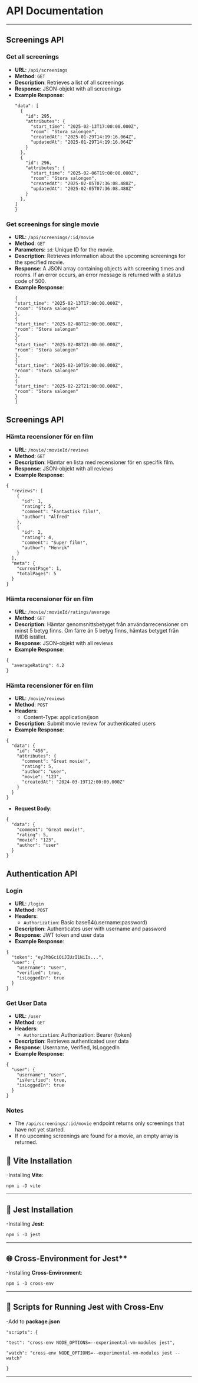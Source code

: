 # API Documentation

---

## Screenings API

### Get all screenings

- **URL**: `/api/screenings`
- **Method**: `GET`
- **Description**: Retrieves a list of all screenings
- **Response**: JSON-objekt with all screenings
- **Example Response**:
  ```{
  "data": [
    {
      "id": 295,
      "attributes": {
        "start_time": "2025-02-13T17:00:00.000Z",
        "room": "Stora salongen",
        "createdAt": "2025-01-29T14:19:16.064Z",
        "updatedAt": "2025-01-29T14:19:16.064Z"
      }
    },
    {
      "id": 296,
      "attributes": {
        "start_time": "2025-02-06T19:00:00.000Z",
        "room": "Stora salongen",
        "createdAt": "2025-02-05T07:36:08.488Z",
        "updatedAt": "2025-02-05T07:36:08.488Z"
      }
    },
  ]
  }
  ```

### Get screenings for single movie

- **URL**: `/api/screenings/:id/movie`
- **Method**: `GET`
- **Parameters**:
  `id`: Unique ID for the movie.
- **Description**: Retrieves information about the upcoming screenings for the specified movie.
- **Response**: A JSON array containing objects with screening times and rooms. If an error occurs, an error message is returned with a status code of 500.
- **Example Response**:
  ```[
  {
  "start_time": "2025-02-13T17:00:00.000Z",
  "room": "Stora salongen"
  },
  {
  "start_time": "2025-02-08T12:00:00.000Z",
  "room": "Stora salongen"
  },
  {
  "start_time": "2025-02-08T21:00:00.000Z",
  "room": "Stora salongen"
  },
  {
  "start_time": "2025-02-10T19:00:00.000Z",
  "room": "Stora salongen"
  },
  {
  "start_time": "2025-02-22T21:00:00.000Z",
  "room": "Stora salongen"
  }
  ]
  ```

## Screenings API

### Hämta recensioner för en film

- **URL**: `/movie/:movieId/reviews`
- **Method**: `GET`
- **Description**: Hämtar en lista med recensioner för en specifik film.
- **Response**: JSON-objekt with all reviews
- **Example Response**:

```
{
  "reviews": [
    {
      "id": 1,
      "rating": 5,
      "comment": "Fantastisk film!",
      "author": "Alfred"
    },
    {
      "id": 2,
      "rating": 4,
      "comment": "Super film!",
      "author": "Henrik"
    }
  ],
  "meta": {
    "currentPage": 1,
    "totalPages": 5
  }
}
```

### Hämta recensioner för en film

- **URL**: `/movie/:movieId/ratings/average`
- **Method**: `GET`
- **Description**: Hämtar genomsnittsbetyget från användarrecensioner om minst 5 betyg finns.
  Om färre än 5 betyg finns, hämtas betyget från IMDB istället.
- **Response**: JSON-objekt with all reviews
- **Example Response**:

```
{
  "averageRating": 4.2
}
```

### Hämta recensioner för en film

- **URL**: `/movie/reviews`
- **Method**: `POST`
- **Headers**:
  - Content-Type: application/json
- **Description**: Submit movie review for authenticated users
- **Example Response**:

```
{
  "data": {
    "id": "456",
    "attributes": {
      "comment": "Great movie!",
      "rating": 5,
      "author": "user",
      "movie": "123",
      "createdAt": "2024-03-19T12:00:00.000Z"
    }
  }
}
```

- **Request Body**:

```
{
  "data": {
    "comment": "Great movie!",
    "rating": 5,
    "movie": "123",
    "author": "user"
  }
}
```

## Authentication API

### Login

- **URL**: `/login`
- **Method**: `POST`
- **Headers**:
  - `Authorization`: Basic base64(username:password)
- **Description**: Authenticates user with username and password
- **Response**: JWT token and user data
- **Example Response**:

```
{
  "token": "eyJhbGciOiJIUzI1NiIs...",
  "user": {
    "username": "user",
    "verified": true,
    "isLoggedIn": true
  }
}
```

### Get User Data

- **URL**: `/user`
- **Method**: `GET`
- **Headers**:
  - `Authorization`: Authorization: Bearer {token}
- **Description**: Retrieves authenticated user data
- **Response**: Username, Verified, IsLoggedIn
- **Example Response**:

```
{
  "user": {
    "username": "user",
    "isVerified": true,
    "isLoggedIn": true
  }
}
```

### Notes

- The `/api/screenings/:id/movie` endpoint returns only screenings that have not yet started.
- If no upcoming screenings are found for a movie, an empty array is returned.

## 🚀 Vite Installation

-Installing **Vite**:

`npm i -D vite`

---

## 🧪 Jest Installation

-Installing **Jest**:

`npm i -D jest`

---

## 🌐 Cross-Environment for Jest\*\*

-Installing **Cross-Environment**:

`npm i -D cross-env`

---

## 📜 Scripts for Running Jest with Cross-Env

-Add to **package.json**

`"scripts": {`

`"test": "cross-env NODE_OPTIONS=--experimental-vm-modules jest",`

`"watch": "cross-env NODE_OPTIONS=--experimental-vm-modules jest --watch"`

`}`

---
